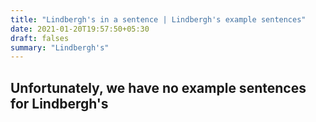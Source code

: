 ```yaml
---
title: "Lindbergh's in a sentence | Lindbergh's example sentences"
date: 2021-01-20T19:57:50+05:30
draft: falses
summary: "Lindbergh's"
---
```

## Unfortunately, we have no example sentences for Lindbergh's                 
